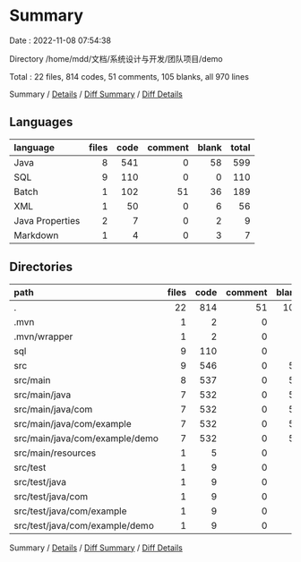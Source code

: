 # Summary

Date : 2022-11-08 07:54:38

Directory /home/mdd/文档/系统设计与开发/团队项目/demo

Total : 22 files,  814 codes, 51 comments, 105 blanks, all 970 lines

Summary / [Details](details.md) / [Diff Summary](diff.md) / [Diff Details](diff-details.md)

## Languages
| language | files | code | comment | blank | total |
| :--- | ---: | ---: | ---: | ---: | ---: |
| Java | 8 | 541 | 0 | 58 | 599 |
| SQL | 9 | 110 | 0 | 0 | 110 |
| Batch | 1 | 102 | 51 | 36 | 189 |
| XML | 1 | 50 | 0 | 6 | 56 |
| Java Properties | 2 | 7 | 0 | 2 | 9 |
| Markdown | 1 | 4 | 0 | 3 | 7 |

## Directories
| path | files | code | comment | blank | total |
| :--- | ---: | ---: | ---: | ---: | ---: |
| . | 22 | 814 | 51 | 105 | 970 |
| .mvn | 1 | 2 | 0 | 1 | 3 |
| .mvn/wrapper | 1 | 2 | 0 | 1 | 3 |
| sql | 9 | 110 | 0 | 0 | 110 |
| src | 9 | 546 | 0 | 59 | 605 |
| src/main | 8 | 537 | 0 | 54 | 591 |
| src/main/java | 7 | 532 | 0 | 53 | 585 |
| src/main/java/com | 7 | 532 | 0 | 53 | 585 |
| src/main/java/com/example | 7 | 532 | 0 | 53 | 585 |
| src/main/java/com/example/demo | 7 | 532 | 0 | 53 | 585 |
| src/main/resources | 1 | 5 | 0 | 1 | 6 |
| src/test | 1 | 9 | 0 | 5 | 14 |
| src/test/java | 1 | 9 | 0 | 5 | 14 |
| src/test/java/com | 1 | 9 | 0 | 5 | 14 |
| src/test/java/com/example | 1 | 9 | 0 | 5 | 14 |
| src/test/java/com/example/demo | 1 | 9 | 0 | 5 | 14 |

Summary / [Details](details.md) / [Diff Summary](diff.md) / [Diff Details](diff-details.md)